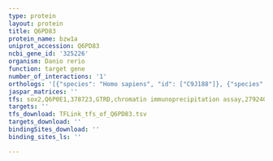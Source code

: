 ```yaml
---
type: protein
layout: protein
title: Q6PD83
protein_name: bzw1a
uniprot_accession: Q6PD83
ncbi_gene_id: '325226'
organism: Danio rerio
function: target gene
number_of_interactions: '1'
orthologs: '[{"species": "Homo sapiens", "id": ["C9J188"]}, {"species": "Rattus norvegicus", "id": ["<a href=\"/protein/q6p7p5\">Q6P7P5</a>"]}, {"species": "Drosophila melanogaster", "id": ["<a href=\"/protein/q9vne2\">Q9VNE2</a>"]}]'
jaspar_matrices: ''
tfs: sox2,Q6P0E1,378723,GTRD,chromatin immunoprecipitation assay,27924024%5Buid%5D,No
targets: ''
tfs_download: TFLink_tfs_of_Q6PD83.tsv
targets_download: ''
bindingSites_download: ''
binding_sites_ls: ''

---
```

